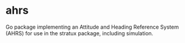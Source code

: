 # ahrs
Go package implementing an Attitude and Heading Reference System (AHRS) for use in the stratux package, including simulation.
